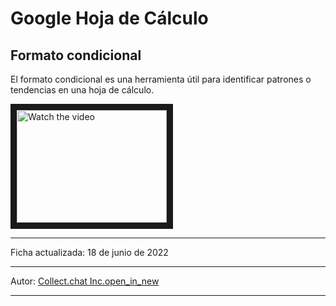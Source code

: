 # Google Hoja de Cálculo

## Formato condicional
El formato condicional es una herramienta útil para identificar patrones o tendencias en una hoja de cálculo.


<a href="https://youtu.be/PEyS7m_Sl9k" target="_blank">
 <img src="https://i.ytimg.com/vi/pjXiQ4xrghk/maxresdefault.jpg" alt="Watch the video" width="240" height="180" border="10" />
</a>

***
Ficha actualizada: 18 de junio de 2022
***
Autor: [Collect.chat Inc.open_in_new](https://collect.chat/)
***
